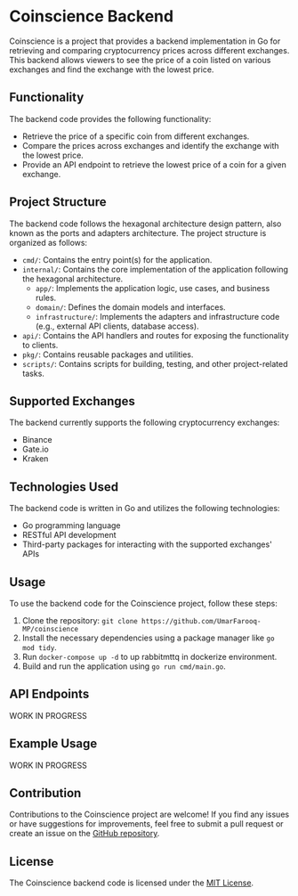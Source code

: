 # Coinscience Backend

Coinscience is a project that provides a backend implementation in Go for retrieving and comparing cryptocurrency prices across different exchanges. This backend allows viewers to see the price of a coin listed on various exchanges and find the exchange with the lowest price.

## Functionality

The backend code provides the following functionality:

- Retrieve the price of a specific coin from different exchanges.
- Compare the prices across exchanges and identify the exchange with the lowest price.
- Provide an API endpoint to retrieve the lowest price of a coin for a given exchange.

## Project Structure

The backend code follows the hexagonal architecture design pattern, also known as the ports and adapters architecture. The project structure is organized as follows:

- `cmd/`: Contains the entry point(s) for the application.
- `internal/`: Contains the core implementation of the application following the hexagonal architecture.
  - `app/`: Implements the application logic, use cases, and business rules.
  - `domain/`: Defines the domain models and interfaces.
  - `infrastructure/`: Implements the adapters and infrastructure code (e.g., external API clients, database access).
- `api/`: Contains the API handlers and routes for exposing the functionality to clients.
- `pkg/`: Contains reusable packages and utilities.
- `scripts/`: Contains scripts for building, testing, and other project-related tasks.

## Supported Exchanges

The backend currently supports the following cryptocurrency exchanges:

- Binance
- Gate.io
- Kraken

## Technologies Used

The backend code is written in Go and utilizes the following technologies:

- Go programming language
- RESTful API development
- Third-party packages for interacting with the supported exchanges' APIs

## Usage

To use the backend code for the Coinscience project, follow these steps:

1. Clone the repository: `git clone https://github.com/UmarFarooq-MP/coinscience`
2. Install the necessary dependencies using a package manager like `go mod tidy`.
3. Run `docker-compose up -d` to up rabbitmttq in dockerize environment.
4. Build and run the application using `go run cmd/main.go`.

## API Endpoints
WORK IN PROGRESS

## Example Usage
WORK IN PROGRESS

## Contribution

Contributions to the Coinscience project are welcome! If you find any issues or have suggestions for improvements, feel free to submit a pull request or create an issue on the [GitHub repository](https://github.com/UmarFarooq-MP/coinscience).

## License

The Coinscience backend code is licensed under the [MIT License](https://opensource.org/licenses/MIT).
